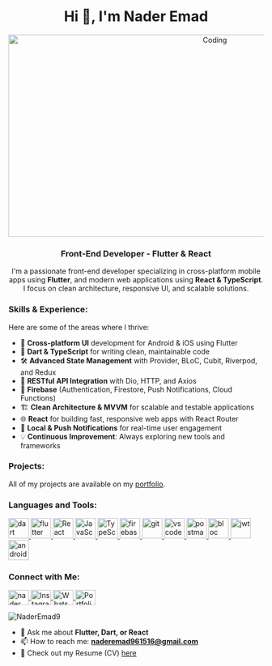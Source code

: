 <h1 align="center">Hi 👋, I'm Nader Emad</h1>

<p align="center">
  <img alt="Coding" width="800" height="400" src="https://media3.giphy.com/media/WTjXuYA2y4o3UZly3W/giphy.gif?cid=9b38fe91a85353d4896002665c9734a7e10264d78f67a61a&ep=v1_user_favorites&rid=giphy.gif&ct=g">
</p>

<h3 align="center">Front-End Developer - Flutter & React</h3>

<p align="center">
  I'm a passionate front-end developer specializing in cross-platform mobile apps using <strong>Flutter</strong>, and modern web applications using <strong>React & TypeScript</strong>. I focus on clean architecture, responsive UI, and scalable solutions.
</p>

<h3 align="left">Skills & Experience:</h3>
<p align="left">Here are some of the areas where I thrive:</p>

<ul>
  <li>📱 <b>Cross-platform UI</b> development for Android & iOS using Flutter</li>
  <li>🎯 <b>Dart & TypeScript</b> for writing clean, maintainable code</li>
  <li>🛠 <b>Advanced State Management</b> with Provider, BLoC, Cubit, Riverpod, and Redux</li>
  <li>🔗 <b>RESTful API Integration</b> with Dio, HTTP, and Axios</li>
  <li>🧩 <b>Firebase</b> (Authentication, Firestore, Push Notifications, Cloud Functions)</li>
  <li>🏗 <b>Clean Architecture & MVVM</b> for scalable and testable applications</li>
  <li>🌐 <b>React</b> for building fast, responsive web apps with React Router</li>
  <li>💬 <b>Local & Push Notifications</b> for real-time user engagement</li>
  <li>💡 <b>Continuous Improvement</b>: Always exploring new tools and frameworks</li>
</ul>

<h3 align="left">Projects:</h3>
<p align="left">All of my projects are available on my <a href="https://naderemad9.github.io" target="_blank">portfolio</a>.</p>

<h3 align="left">Languages and Tools:</h3>
<p align="left">
  <a href="https://dart.dev" target="_blank" rel="noreferrer"> 
    <img src="https://www.vectorlogo.zone/logos/dartlang/dartlang-icon.svg" alt="dart" width="40" height="40"/> 
  </a> 
  <a href="https://flutter.dev" target="_blank" rel="noreferrer"> 
    <img src="https://www.vectorlogo.zone/logos/flutterio/flutterio-icon.svg" alt="flutter" width="40" height="40"/> 
  </a>
  <a href="https://react.dev" target="_blank" rel="noreferrer">
    <img src="https://raw.githubusercontent.com/gilbarbara/logos/92bb74e98bca1ea1ad794442676ebc4e75038adc/logos/react.svg" alt="React" width="40" height="40"/>
  </a>
  
  <a href="https://www.javascript.com" target="_blank" rel="noreferrer">
    <img src="https://raw.githubusercontent.com/gilbarbara/logos/92bb74e98bca1ea1ad794442676ebc4e75038adc/logos/javascript.svg" alt="JavaScript" width="40" height="40"/>
  </a>
  
  <a href="https://www.typescriptlang.org" target="_blank" rel="noreferrer">
    <img src="https://raw.githubusercontent.com/gilbarbara/logos/92bb74e98bca1ea1ad794442676ebc4e75038adc/logos/typescript-icon.svg" alt="TypeScript" width="40" height="40"/>
  </a>
  
  
  <a href="https://firebase.google.com/" target="_blank" rel="noreferrer"> 
    <img src="https://www.vectorlogo.zone/logos/firebase/firebase-icon.svg" alt="firebase" width="40" height="40"/> 
  </a> 
  
  <a href="https://git-scm.com/" target="_blank" rel="noreferrer"> 
    <img src="https://www.vectorlogo.zone/logos/git-scm/git-scm-icon.svg" alt="git" width="40" height="40"/> 
  </a> 
  <a href="https://code.visualstudio.com/" target="_blank" rel="noreferrer">
    <img src="https://www.vectorlogo.zone/logos/visualstudio_code/visualstudio_code-icon.svg" alt="vscode" width="40" height="40"/>
  </a> 
  <a href="https://postman.com" target="_blank" rel="noreferrer">
    <img src="https://www.vectorlogo.zone/logos/getpostman/getpostman-icon.svg" alt="postman" width="40" height="40"/>
  </a>
  <a href="https://bloclibrary.dev/" target="_blank" rel="noreferrer">
    <img src="https://bloclibrary.dev/_astro/dark-bloc-logo.D-BLnUA2.svg" alt="bloc" width="40" height="40"/>
  </a>
  <a href="https://jwt.io" target="_blank" rel="noreferrer">
    <img src="https://jwt.io/img/pic_logo.svg" alt="jwt" width="40" height="40"/>
  </a>
  <a href="https://developer.android.com/studio" target="_blank" rel="noreferrer">
    <img src="https://www.vectorlogo.zone/logos/android/android-icon.svg" alt="android" width="40" height="40"/>
  </a>
</p>

<h3 align="left">Connect with Me:</h3>
<p align="left">
  <a href="http://linkedin.com/in/naderr-emadd/" target="blank">
    <img align="center" src="https://raw.githubusercontent.com/rahuldkjain/github-profile-readme-generator/master/src/images/icons/Social/linked-in-alt.svg" alt="nader osman" height="30" width="40" />
  </a>
  <a href="https://www.instagram.com/naderr.emadd/" target="blank">
    <img align="center" src="https://raw.githubusercontent.com/rahuldkjain/github-profile-readme-generator/master/src/images/icons/Social/instagram.svg" alt="Instagram" height="30" width="40" />
  </a>
  <a href="https://wa.me/0539812835" target="blank">
    <img align="center" src="https://raw.githubusercontent.com/rahuldkjain/github-profile-readme-generator/master/src/images/icons/Social/whatsapp.svg" alt="WhatsApp" height="30" width="40" />
  </a>
  <a href="https://naderemad9.github.io" target="blank">
    <img align="center" src="https://raw.githubusercontent.com/rahuldkjain/github-profile-readme-generator/master/src/images/icons/Social/github.svg" alt="Portfolio" height="30" width="40" />
  </a>
</p>

<p align="left">
  <img src="https://komarev.com/ghpvc/?username=naderemad9&label=Profile%20views&color=0e75b6&style=flat" alt="NaderEmad9" />
</p>

- 💬 Ask me about **Flutter, Dart, or React**
- 📫 How to reach me: **naderemad961516@gmail.com**
- 📄 Check out my Resume (CV) [here](https://drive.google.com/file/d/1kGvSETXjNmVR8lEB_xuQDR1Y3aPJqGbG/view?usp=share_link)
